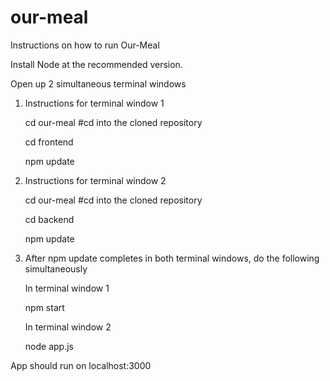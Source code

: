 # our-meal


Instructions on how to run Our-Meal

Install Node at the recommended version.

Open up 2 simultaneous terminal windows

1. Instructions for terminal window 1

    cd our-meal         #cd into the cloned repository 

    cd frontend

    npm update


2. Instructions for terminal window 2

    cd our-meal        #cd into the cloned repository 

    cd backend

    npm update

3. After npm update completes in both terminal windows, do the following simultaneously

    In terminal window 1

    npm start

    In terminal window 2

    node app.js

App should run on localhost:3000



